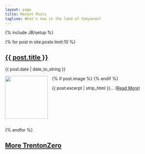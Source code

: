 ```yaml
---
layout: page
title: Recent Posts 
tagline: What's new in the land of Vanyanan?
---
```

{% include JB/setup %}

<div class="post-section">
{% for post in site.posts limit:10 %}
<h2 class="post-title"><a href="{{ post.url }}">{{ post.title }}</a></h2>
<p class="post-meta">{{ post.date | date_to_string }}</p>
<p>

{% if post.image %}
<img style="width:10em;float:left;margin-right:1em;margin-bottom:1em;{{post.customimagestyle}}" src="{{ post.image }}"/>
{% endif %}

</p>
<p class="post-excerpt">{{ post.excerpt | strip_html }}&hellip; (<a href="{{ post.url }}">Read More</a>)</p>

<!-- this clear:both forces the next post to be below the floating image, if the image is taller than the current post -->
<div style="clear:both">
</div>

{% endfor %}
</div> 



<h2><a style="margin-top:5em" href="/archive.html"> More TrentonZero</a></h2>

